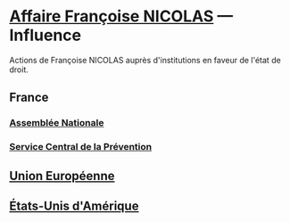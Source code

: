 # [Affaire Françoise NICOLAS](fn.md) — Influence

Actions de Françoise NICOLAS auprès d'institutions en faveur de l'état de droit.

## France
### [Assemblée Nationale](an.md)
### [Service Central de la Prévention](scpc.md)
## [Union Européenne](dgjust.md)
## [États-Unis d'Amérique](statedrl.md)
